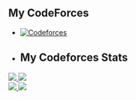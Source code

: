 ## My CodeForces

- [![Codeforces](https://img.shields.io/badge/Codeforces-Profile-blue)](https://codeforces.com/profile/mirza123)

- ## My Codeforces Stats

<a href="https://github.com/iamirzashowvik/cf-stats">
<img src="https://raw.githubusercontent.com/iamirzashowvik/cf-stats/main/output/light_card.svg#gh-dark-mode-only" />
<img src="https://raw.githubusercontent.com/iamirzashowvik/cf-stats/main/output/light_card.svg" />
</a>
<br/>
<a href="https://github.com/iamirzashowvik/cf-stats">
<img src="https://raw.githubusercontent.com/iamirzashowvik/cf-stats/main/output/max_rating.svg" />
<img src="https://raw.githubusercontent.com/iamirzashowvik/cf-stats/main/output/rating.svg" />
</a>

